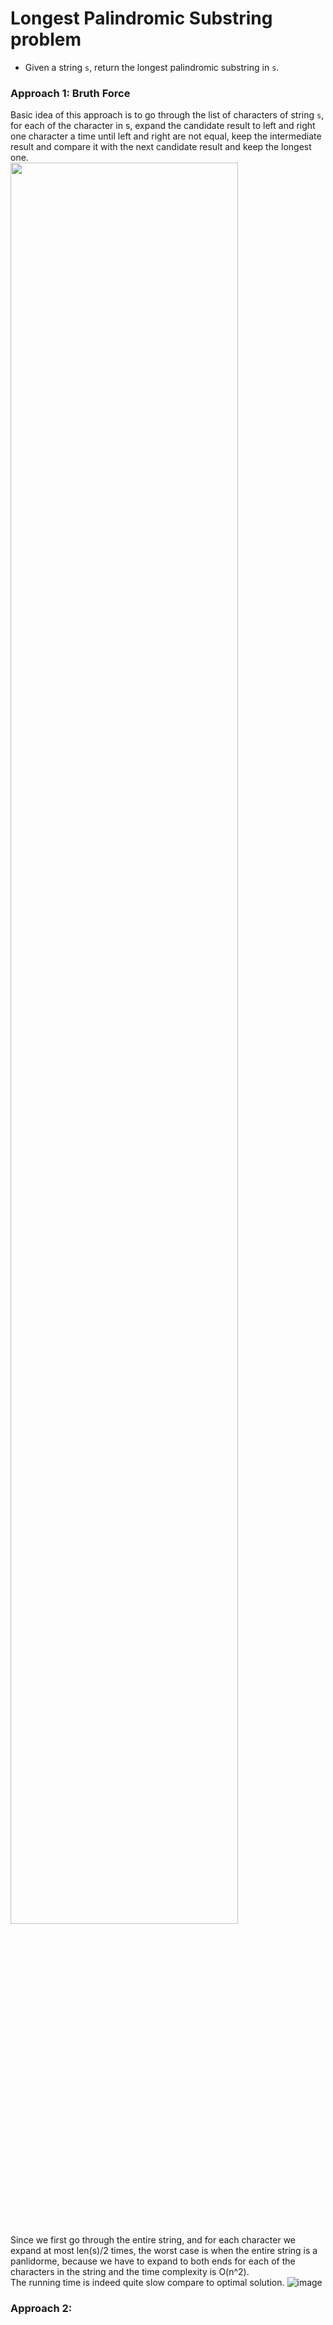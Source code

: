 # Longest Palindromic Substring problem
* Given a string `s`, return the longest palindromic substring in `s`.


### Approach 1: Bruth Force
Basic idea of this approach is to go through the list of characters of string `s`, for each of the character in s, expand the candidate result to left and right one character a time until left and right are not equal, keep the intermediate result and compare it with the next candidate result and keep the longest one.\
<img src="https://user-images.githubusercontent.com/25105806/118064919-d9eee600-b350-11eb-8410-1a667e34b2ec.png" width="85%" height="85%">\
Since we first go through the entire string, and for each character we expand at most len(s)/2 times, the worst case is when the entire string is a panlidorme, because we have to expand to both ends for each of the characters in the string and the time complexity is O(n^2).\
The running time is indeed quite slow compare to optimal solution.
![image](https://user-images.githubusercontent.com/25105806/118064081-33561580-b34f-11eb-836a-7002856a8fd9.png)

### Approach 2:
